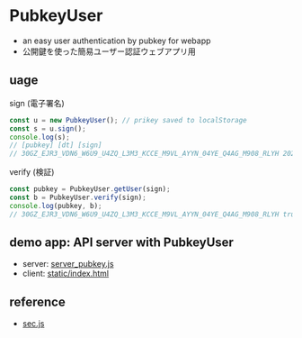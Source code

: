 # PubkeyUser

- an easy user authentication by pubkey for webapp
- 公開鍵を使った簡易ユーザー認証ウェブアプリ用

## uage

sign (電子署名)
```js
const u = new PubkeyUser(); // prikey saved to localStorage
const s = u.sign();
console.log(s);
// [pubkey] [dt] [sign]
// 30GZ_EJR3_VDN6_W6U9_U4ZQ_L3M3_KCCE_M9VL_AYYN_04YE_Q4AG_M908_RLYH 2025-05-03T22:13:03.860+09:00 4AUT_UFKP_0TG2_H3UQ_LNNQ_MGMZ_7H2K_AM0W_T36R_N4CP_7ENR_M18R_H5M9_JUD3_K4WE_UUWP_DMMY_5WEZ_V40A_E28M_CGQA_6UFZ_MLHK_7HTY_1NVT_R0H
```

verify (検証)
```js
const pubkey = PubkeyUser.getUser(sign);
const b = PubkeyUser.verify(sign);
console.log(pubkey, b);
// 30GZ_EJR3_VDN6_W6U9_U4ZQ_L3M3_KCCE_M9VL_AYYN_04YE_Q4AG_M908_RLYH true
```

## demo app: API server with PubkeyUser

- server: [server_pubkey.js](server_pubkey.js)
- client: [static/index.html](static/index.html)

## reference

- [sec.js](https://github.com/code4fukui/sec.js/)
